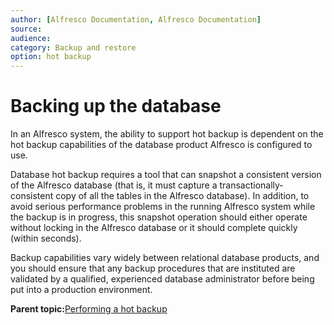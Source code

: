 ```yaml
---
author: [Alfresco Documentation, Alfresco Documentation]
source: 
audience: 
category: Backup and restore
option: hot backup
---
```


# Backing up the database

In an Alfresco system, the ability to support hot backup is dependent on the hot backup capabilities of the database product Alfresco is configured to use.

Database hot backup requires a tool that can snapshot a consistent version of the Alfresco database \(that is, it must capture a transactionally-consistent copy of all the tables in the Alfresco database\). In addition, to avoid serious performance problems in the running Alfresco system while the backup is in progress, this snapshot operation should either operate without locking in the Alfresco database or it should complete quickly \(within seconds\).

Backup capabilities vary widely between relational database products, and you should ensure that any backup procedures that are instituted are validated by a qualified, experienced database administrator before being put into a production environment.

**Parent topic:**[Performing a hot backup](../tasks/backup-hot.md)

